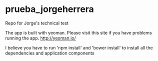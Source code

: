 prueba_jorgeherrera
===================

Repo for Jorge's technical test

The app is built with yeoman. Please visit this site if you have problems running the app. http://yeoman.io/

I believe you have to run 'npm install' and 'bower install' to install all the dependencies and application components
